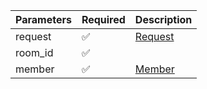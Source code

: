 | Parameters | Required           | Description                             |
|------------|--------------------|-----------------------                  |
| request    | :white_check_mark: | [Request](Request.md)                   |
| room_id    | :white_check_mark: |                                         |
| member     | :white_check_mark: | [Member](GroupAddMember_Member.md)      |